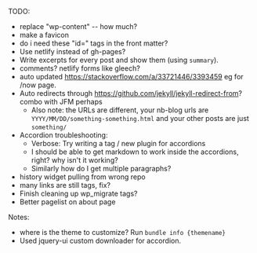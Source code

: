 TODO:
* replace "wp-content" -- how much?
* make a favicon
* do i need these "id=" tags in the front matter?
* Use netlify instead of gh-pages?
* Write excerpts for every post and show them (using `summary`).
* comments? netlify forms like gleech?
* auto updated https://stackoverflow.com/a/33721446/3393459 eg for /now page.
* Auto redirects through https://github.com/jekyll/jekyll-redirect-from? combo with JFM perhaps
  * Also note: the URLs are different, your nb-blog urls are `YYYY/MM/DD/something-something.html` and your other posts are just `something/`
* Accordion troubleshooting:
  * Verbose: Try writing a tag / new plugin for accordions
  * I should be able to get markdown to work inside the accordions, right? why isn't it working?
  * Similarly how do I get multiple paragraphs?
* history widget pulling from wrong repo
* many links are still <a> tags, fix?
* Finish cleaning up wp_migrate tags?
* Better pagelist on about page

Notes:
* where is the theme to customize? Run `bundle info {themename}`
* Used jquery-ui custom downloader for accordion.
